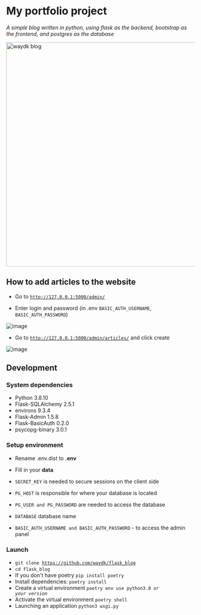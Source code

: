 # My portfolio project
*A simple blog written in python, using flask as the backend, bootstrap as the frontend, and postgres as the database*

<img src="https://user-images.githubusercontent.com/77948380/136917444-15b689ea-18c0-4a40-a4b3-6ea68cfa01a2.png" alt="waydk blog" width=600px>

## How to add articles to the website
* Go to <code>http://127.0.0.1:5000/admin/</code>

* Enter login and password (in .env <code>BASIC_AUTH_USERNAME</code>, <code>BASIC_AUTH_PASSWORD</code>)

![image](https://user-images.githubusercontent.com/77948380/137711539-6c5bed9b-383c-455a-bbd6-10dd034d5355.png)

* Go to <code>http://127.0.0.1:5000/admin/articles/</code> and click create

![image](https://user-images.githubusercontent.com/77948380/137712234-51e7ba9f-9c7a-4d70-9e75-0eeed1994448.png)


## Development
### System dependencies
* Python 3.8.10
* Flask-SQLAlchemy 2.5.1
* environs 9.3.4
* Flask-Admin 1.5.8
* Flask-BasicAuth 0.2.0
* psycopg-binary 3.0.1

### Setup environment
* Rename .env.dist to <b>.env</b>
* Fill in your <b>data</b>
* <code>SECRET_KEY</code> is needed to secure sessions on the client side

* <code>PG_HOST</code> is responsible for where your database is located
* <code>PG_USER and PG_PASSWORD</code> are needed to access the database
* <code>DATABASE</code> database name
* <code>BASIC_AUTH_USERNAME and BASIC_AUTH_PASSWORD</code> - to access the admin panel

### Launch
* <code>git clone https://github.com/waydk/flask_blog</code>
* <code>cd flask_blog</code>
* If you don't have poetry <code>pip install poetry</code>
* Install dependencies: <code>poetry install</code>
* Create a virtual environment <code>poetry env use python3.8 *or your version* </code>
* Activate the virtual environment <code>poetry shell</code>
* Launching an application <code>python3 wsgi.py</code>
